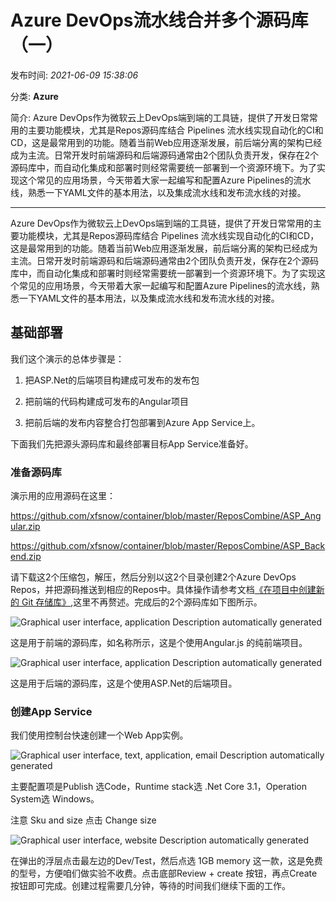 # Azure DevOps流水线合并多个源码库（一）

发布时间: *2021-06-09 15:38:06*

分类: __Azure__

简介: Azure DevOps作为微软云上DevOps端到端的工具链，提供了开发日常常用的主要功能模块，尤其是Repos源码库结合 Pipelines 流水线实现自动化的CI和CD，这是最常用到的功能。随着当前Web应用逐渐发展，前后端分离的架构已经成为主流。日常开发时前端源码和后端源码通常由2个团队负责开发，保存在2个源码库中，而自动化集成和部署时则经常需要统一部署到一个资源环境下。为了实现这个常见的应用场景，今天带着大家一起编写和配置Azure
Pipelines的流水线，熟悉一下YAML文件的基本用法，以及集成流水线和发布流水线的对接。

----------------

Azure DevOps作为微软云上DevOps端到端的工具链，提供了开发日常常用的主要功能模块，尤其是Repos源码库结合
Pipelines
流水线实现自动化的CI和CD，这是最常用到的功能。随着当前Web应用逐渐发展，前后端分离的架构已经成为主流。日常开发时前端源码和后端源码通常由2个团队负责开发，保存在2个源码库中，而自动化集成和部署时则经常需要统一部署到一个资源环境下。为了实现这个常见的应用场景，今天带着大家一起编写和配置Azure Pipelines的流水线，熟悉一下YAML文件的基本用法，以及集成流水线和发布流水线的对接。

## 基础部署

我们这个演示的总体步骤是：

1.  把ASP.Net的后端项目构建成可发布的发布包

2.  把前端的代码构建成可发布的Angular项目

3.  把前后端的发布内容整合打包部署到Azure App Service上。

下面我们先把源头源码库和最终部署目标App Service准备好。

### 准备源码库

演示用的应用源码在这里：

https://github.com/xfsnow/container/blob/master/ReposCombine/ASP_Angular.zip

<https://github.com/xfsnow/container/blob/master/ReposCombine/ASP_Backend.zip>

请下载这2个压缩包，解压，然后分别以这2个目录创建2个Azure DevOps
Repos，并把源码推送到相应的Repos中。具体操作请参考文档[《在项目中创建新的
Git
存储库》](https://docs.microsoft.com/zh-cn/azure/devops/repos/git/create-new-repo),这里不再赘述。完成后的2个源码库如下图所示。

![Graphical user interface, application Description automatically
generated](../assets/img/20210610_Azure_DevOps_Pipeline_1_01.png)

这是用于前端的源码库，如名称所示，这是个使用Angular.js 的纯前端项目。

![Graphical user interface, application Description automatically
generated](../assets/img/20210610_Azure_DevOps_Pipeline_1_02.png)

这是用于后端的源码库，这是个使用ASP.Net的后端项目。

### 创建App Service

我们使用控制台快速创建一个Web App实例。

![Graphical user interface, text, application, email Description
automatically generated](../assets/img/20210610_Azure_DevOps_Pipeline_1_03.png)

主要配置项是Publish 选Code，Runtime stack选 .Net Core 3.1，Operation
System选 Windows。

注意 Sku and size 点击 Change size

![Graphical user interface, website Description automatically
generated](../assets/img/20210610_Azure_DevOps_Pipeline_1_04.png)

在弹出的浮层点击最左边的Dev/Test，然后点选 1GB memory
这一款，这是免费的型号，方便咱们做实验不收费。点击底部Review + create
按钮，再点Create
按钮即可完成。创建过程需要几分钟，等待的时间我们继续下面的工作。
